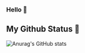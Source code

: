 ### Hello 👋

<!--
**gth1ago/gth1ago** is a ✨ _special_ ✨ repository because its `README.md` (this file) appears on your GitHub profile.

Here are some ideas to get you started:

- 🔭 I’m currently working on ...
- 🌱 I’m currently learning ...
- 👯 I’m looking to collaborate on ...
- 🤔 I’m looking for help with ...
- 💬 Ask me about ...
- 📫 How to reach me: ...
- 😄 Pronouns: ...
- ⚡ Fun fact: ...
-->
## My Github Status 🦸

![Anurag's GitHub stats](https://github-readme-stats.vercel.app/api/?username=gth1ago&show_icons=true&title_color=fff&icon_color=79ff97&text_color=9f9f9f&bg_color=151515)

